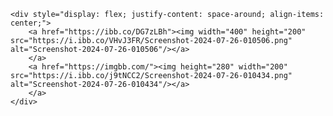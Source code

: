     <div style="display: flex; justify-content: space-around; align-items: center;">
        <a href="https://ibb.co/DG7zLBh"><img width="400" height="200" src="https://i.ibb.co/VHvJ3FR/Screenshot-2024-07-26-010506.png" alt="Screenshot-2024-07-26-010506"/></a>
        </a>
        <a href="https://imgbb.com/"><img height="280" width="200" src="https://i.ibb.co/j9tNCC2/Screenshot-2024-07-26-010434.png" alt="Screenshot-2024-07-26-010434"/></a>
        </a>
    </div>